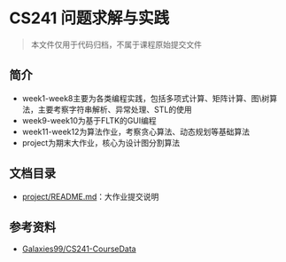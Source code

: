 # CS241 问题求解与实践

> 本文件仅用于代码归档，不属于课程原始提交文件

## 简介
* week1-week8主要为各类编程实践，包括多项式计算、矩阵计算、图\树算法，主要考察字符串解析、异常处理、STL的使用
* week9-week10为基于FLTK的GUI编程
* week11-week12为算法作业，考察贪心算法、动态规划等基础算法
* project为期末大作业，核心为设计图分割算法

## 文档目录
* [project/README.md](./project/README.md)：大作业提交说明

## 参考资料
* [Galaxies99/CS241-CourseData](https://github.com/Galaxies99/CS241-CourseData)